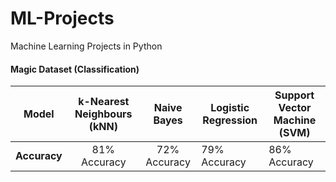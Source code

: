 # ML-Projects
Machine Learning Projects in Python

 #### Magic Dataset (Classification)

|   **Model**  | k-Nearest Neighbours (kNN) |  Naive Bayes | Logistic Regression | Support Vector Machine (SVM) |
|:------------:|:--------------------------:|:------------:|---------------------|------------------------------|
| **Accuracy** | 81% Accuracy               | 72% Accuracy | 79% Accuracy        | 86% Accuracy                 |